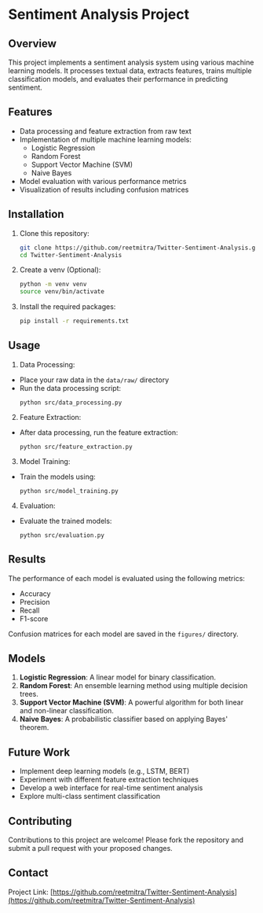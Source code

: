 # Sentiment Analysis Project

## Overview
This project implements a sentiment analysis system using various machine learning models. It processes textual data, extracts features, trains multiple classification models, and evaluates their performance in predicting sentiment.

## Features
- Data processing and feature extraction from raw text
- Implementation of multiple machine learning models:
  - Logistic Regression
  - Random Forest
  - Support Vector Machine (SVM)
  - Naive Bayes
- Model evaluation with various performance metrics
- Visualization of results including confusion matrices

## Installation
1. Clone this repository:
	```bash
	git clone https://github.com/reetmitra/Twitter-Sentiment-Analysis.git
	cd Twitter-Sentiment-Analysis
	```
2. Create a venv (Optional):
	```bash
	python -m venv venv
	source venv/bin/activate
	```
3. Install the required packages:
	```bash
	pip install -r requirements.txt
 	```

## Usage
1. Data Processing:
- Place your raw data in the `data/raw/` directory
- Run the data processing script:
  ```
  python src/data_processing.py
  ```

2. Feature Extraction:
- After data processing, run the feature extraction:
  ```
  python src/feature_extraction.py
  ```

3. Model Training:
- Train the models using:
  ```
  python src/model_training.py
  ```

4. Evaluation:
- Evaluate the trained models:
  ```
  python src/evaluation.py
  ```

## Results
The performance of each model is evaluated using the following metrics:
- Accuracy
- Precision
- Recall
- F1-score

Confusion matrices for each model are saved in the `figures/` directory.

## Models
1. **Logistic Regression**: A linear model for binary classification.
2. **Random Forest**: An ensemble learning method using multiple decision trees.
3. **Support Vector Machine (SVM)**: A powerful algorithm for both linear and non-linear classification.
4. **Naive Bayes**: A probabilistic classifier based on applying Bayes' theorem.

## Future Work
- Implement deep learning models (e.g., LSTM, BERT)
- Experiment with different feature extraction techniques
- Develop a web interface for real-time sentiment analysis
- Explore multi-class sentiment classification

## Contributing
Contributions to this project are welcome! Please fork the repository and submit a pull request with your proposed changes.

## Contact
Project Link: [https://github.com/reetmitra/Twitter-Sentiment-Analysis](https://github.com/reetmitra/Twitter-Sentiment-Analysis)
	   
